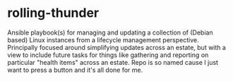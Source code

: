 # rolling-thunder
Ansible playbook(s) for managing and updating a collection of (Debian based) Linux instances from a lifecycle management perspective. Principally focused around simplifying updates across an estate, but with a view to include future tasks for things like gathering and reporting on particular "health items" across an estate. Repo is so named cause I just want to press a button and it's all done for me.
